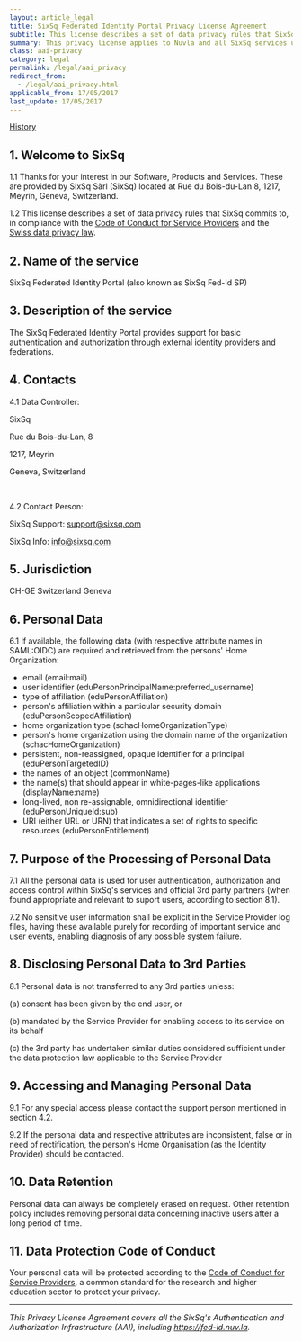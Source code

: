 ```yaml
---
layout: article_legal
title: SixSq Federated Identity Portal Privacy License Agreement
subtitle: This license describes a set of data privacy rules that SixSq commits to in the context of the Nuvla service operations, in compliance with the GÉANT Data Protection Code of Conduct and the Swiss data privacy law.
summary: This privacy license applies to Nuvla and all SixSq services using the SixSq Federated Identity Portal.
class: aai-privacy
category: legal
permalink: /legal/aai_privacy
redirect_from:
  - /legal/aai_privacy.html
applicable_from: 17/05/2017
last_update: 17/05/2017
---
```


[History](https://github.com/SixSq/sixsq.github.com/commits/master/_posts/legal/2017-05-17-legal-aai-privacy-policy.md)

1\. Welcome to SixSq
---  

1.1	Thanks for your interest in our Software, Products and Services. These are provided by SixSq Sàrl (SixSq) located at Rue du Bois-du-Lan 8, 1217, Meyrin, Geneva, Switzerland.

1.2	This license describes a set of data privacy rules that SixSq commits to, in compliance with the [Code of Conduct for Service Providers](http://www.geant.net/uri/dataprotection-code-of-conduct/v1) and the [Swiss data privacy law](https://www.edoeb.admin.ch/org/00129/index.html?lang=en).

2\. Name of the service
---
SixSq Federated Identity Portal (also known as SixSq Fed-Id SP)

3\. Description of the service
---
The SixSq Federated Identity Portal provides support for basic authentication and authorization through external identity providers and federations.

4\. Contacts
---
4.1 Data Controller:

SixSq

Rue du Bois-du-Lan, 8

1217, Meyrin

Geneva, Switzerland


<br>

4.2 Contact Person:

SixSq Support: support@sixsq.com

SixSq Info: info@sixsq.com


5\. Jurisdiction
---

CH-GE Switzerland Geneva


6\. Personal Data
---

6.1 If available, the following data (with respective attribute names in SAML:OIDC) are required and retrieved from the persons' Home Organization:
 - email (email:mail)
 - user identifier (eduPersonPrincipalName:preferred_username)
 - type of affiliation (eduPersonAffiliation)
 - person's affiliation within a particular security domain (eduPersonScopedAffiliation)
 - home organization type (schacHomeOrganizationType)
 - person's home organization using the domain name of the organization (schacHomeOrganization)
 - persistent, non-reassigned, opaque identifier for a principal (eduPersonTargetedID)
 - the names of an object (commonName)
 - the name(s) that should appear in white-pages-like applications (displayName:name)
 - long-lived, non re-assignable, omnidirectional identifier (eduPersonUniqueId:sub)
 - URI (either URL or URN) that indicates a set of rights to specific resources (eduPersonEntitlement)

7\. Purpose of the Processing of Personal Data
---

7.1 All the personal data is used for user authentication, authorization and access control within SixSq's services and official 3rd party partners (when found appropriate and relevant to suport users, according to section 8.1).

7.2 No sensitive user information shall be explicit in the Service Provider log files, having these available purely for recording of important service and user events, enabling diagnosis of any possible system failure.

8\. Disclosing Personal Data to 3rd Parties
---

8.1 Personal data is not transferred to any 3rd parties unless:

 (a) consent has been given by the end user, or

 (b) mandated by the Service Provider for enabling access to its service on its behalf

 (c) the 3rd party has undertaken similar duties considered sufficient under the data protection law applicable to the Service Provider


9\. Accessing and Managing Personal Data
---

9.1 For any special access please contact the support person mentioned in section 4.2.

9.2 If the personal data and respective attributes are inconsistent, false or in need of rectification, the person's Home Organisation (as the Identity Provider) should be contacted.


10\. Data Retention
---

Personal data can always be completely erased on request. Other retention policy includes removing personal data concerning inactive users after a long period of time.


11\. Data Protection Code of Conduct
---

Your personal data will be protected according to the [Code of Conduct for Service Providers](http://www.geant.net/uri/dataprotection-code-of-conduct/v1), a common standard for the research and higher education sector to protect your privacy.


---
_This Privacy License Agreement covers all the SixSq's Authentication and Authorization Infrastructure (AAI), including https://fed-id.nuv.la._

